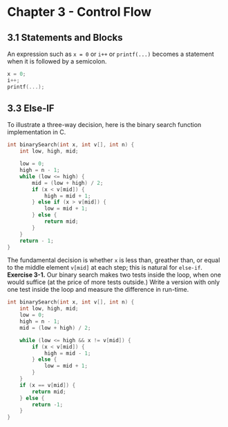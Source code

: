 # Chapter 3 - Control Flow

## 3.1 Statements and Blocks
An expression such as ```x = 0``` or ```i++``` or ```printf(...)``` becomes a statement when it is followed by a semicolon.
```c
x = 0;
i++;
printf(...);
```
## 3.3 Else-IF
To illustrate a three-way decision, here is the binary search function implementation in C.
```c
int binarySearch(int x, int v[], int n) {
    int low, high, mid;

    low = 0;
    high = n - 1;
    while (low <= high) {
        mid = (low + high) / 2;
        if (x < v[mid]) {
            high = mid + 1;
        } else if (x > v[mid]) {
            low = mid + 1;
        } else {
            return mid;
        }
    }
    return - 1;
}
```
The fundamental decision is whether ```x``` is less than, greather than, or equal to the middle element ```v[mid]``` at each step; this is natural for ```else-if```.
**Exercise 3-1.** Our binary search makes two tests inside the loop, when one would suffice (at the price of more tests outside.) Write a version with only one test inside the loop and measure the difference in run-time.
```c
int binarySearch(int x, int v[], int n) {
    int low, high, mid;
    low = 0;
    high = n - 1;
    mid = (low + high) / 2;

    while (low <= high && x != v[mid]) {    
        if (x < v[mid]) {
            high = mid - 1;
        } else {
            low = mid + 1;
        }
    }
    if (x == v[mid]) {
        return mid;
    } else {
        return -1;
    }
}
```